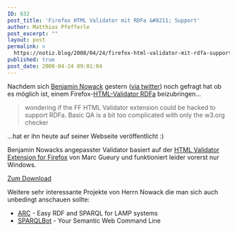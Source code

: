 ```yaml
---
ID: 832
post_title: 'Firefox HTML Validator mit RDFa &#8211; Support'
author: Matthias Pfefferle
post_excerpt: ""
layout: post
permalink: >
  https://notiz.blog/2008/04/24/firefox-html-validator-mit-rdfa-support/
published: true
post_date: 2008-04-24 09:01:04
---
```

<!-- wp:paragraph -->
<p>Nachdem sich <a href="http://bnode.org">Benjamin Nowack</a> gestern (<a href="http://twitter.com/bengee/statuses/795012932">via twitter</a>) noch gefragt hat ob es möglich ist, einem Firefox-<a href="https://notiz.blog/2008/03/02/rdfa-in-xhtml-10-verwenden/">HTML-Validator RDFa</a> beizubringen...</p>
<!-- /wp:paragraph -->

<!-- wp:quote -->
<blockquote class="wp-block-quote">
	<p>wondering if the FF HTML Validator extension could be hacked to support RDFa. Basic QA is a bit too complicated with only the w3.org checker</p>
</blockquote>
<!-- /wp:quote -->

<!-- wp:paragraph -->
<p>...hat er ihn heute auf seiner Webseite veröffentlicht :)</p>
<!-- /wp:paragraph -->

<!-- wp:paragraph -->
<p>Benjamin Nowacks angepasster Validator basiert auf der <a href="http://users.skynet.be/mgueury/mozilla/index.html">HTML Validator Extension for Firefox</a> von Marc Gueury und funktioniert leider vorerst nur Windows.</p>
<!-- /wp:paragraph -->

<!-- wp:paragraph -->
<p><a href="http://bnode.org/blog/2008/04/23/adding-partial-rdfa-support-to-the-firefox-html-validator-extension">Zum Download</a></p>
<!-- /wp:paragraph -->

<!-- wp:paragraph -->
<p>Weitere sehr interessante Projekte von Herrn Nowack die man sich auch unbedingt anschauen sollte:</p>
<!-- /wp:paragraph -->

<!-- wp:list -->
<ul>
	<li><a href="http://arc.semsol.org/">ARC</a> - Easy RDF and SPARQL for LAMP systems</li>
	<li><a href="http://sparqlbot.semsol.org/">SPARQLBot</a> - Your Semantic Web Command Line</li>
</ul>
<!-- /wp:list -->